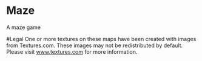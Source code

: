 # Maze
A maze game

#Legal
One or more textures on these maps have been created with images from Textures.com. These images may not be redistributed by default. Please visit www.textures.com for more information.
